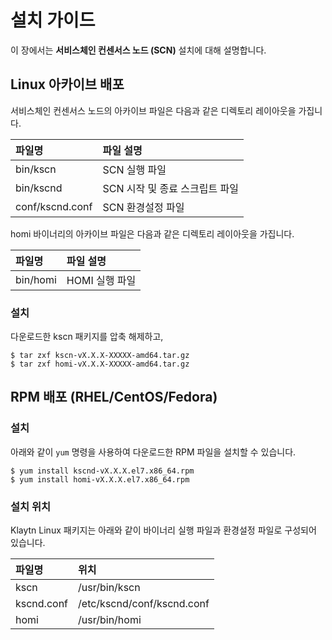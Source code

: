 # 설치 가이드 <a id="installation-guide"></a>

이 장에서는 **서비스체인 컨센서스 노드 \(SCN\)** 설치에 대해 설명합니다.

## Linux 아카이브 배포 <a id="linux-archive-distribution"></a>

서비스체인 컨센서스 노드의 아카이브 파일은 다음과 같은 디렉토리 레이아웃을 가집니다.

| 파일명             | 파일 설명               |
|:--------------- |:------------------- |
| bin/kscn        | SCN 실행 파일           |
| bin/kscnd       | SCN 시작 및 종료 스크립트 파일 |
| conf/kscnd.conf | SCN 환경설정 파일         |

homi 바이너리의 아카이브 파일은 다음과 같은 디렉토리 레이아웃을 가집니다.

| 파일명      | 파일 설명      |
|:-------- |:---------- |
| bin/homi | HOMI 실행 파일 |

### 설치 <a id="installation"></a>

다운로드한 kscn 패키지를 압축 해제하고,

```text
$ tar zxf kscn-vX.X.X-XXXXX-amd64.tar.gz
$ tar zxf homi-vX.X.X-XXXXX-amd64.tar.gz
```

## RPM 배포 \(RHEL/CentOS/Fedora\)<a id="rpm-rhel-centos-fedora"></a>

### 설치 <a id="installation"></a>

아래와 같이 `yum` 명령을 사용하여 다운로드한 RPM 파일을 설치할 수 있습니다.

```text
$ yum install kscnd-vX.X.X.el7.x86_64.rpm
$ yum install homi-vX.X.X.el7.x86_64.rpm
```

### 설치 위치 <a id="scn-configuration"></a>

Klaytn Linux 패키지는 아래와 같이 바이너리 실행 파일과 환경설정 파일로 구성되어 있습니다.

| 파일명        | 위치                         |
|:---------- |:-------------------------- |
| kscn       | /usr/bin/kscn              |
| kscnd.conf | /etc/kscnd/conf/kscnd.conf |
| homi       | /usr/bin/homi              |


